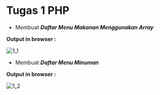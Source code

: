 # Tugas 1 PHP

- Membuat <b><i>Daftar Menu Makanan Menggunakan Array</i></b>

<b>Output in browser : </b>

![1_1](https://user-images.githubusercontent.com/92837751/195011222-a76df333-22ac-436d-87bb-4fd6931e3889.jpg)

- Membuat <b><i>Daftar Menu Minuman</i></b>

<b>Output in browser : </b>

![1_2](https://user-images.githubusercontent.com/92837751/195011228-ac65f31d-0e88-42f2-9e54-49b8aad2c967.jpg)
